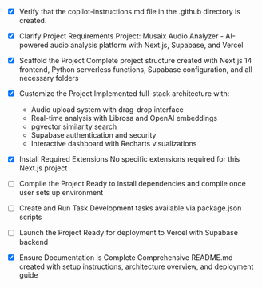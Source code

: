 <!-- Use this file to provide workspace-specific custom instructions to Copilot. For more details, visit https://code.visualstudio.com/docs/copilot/copilot-customization#_use-a-githubcopilotinstructionsmd-file -->

- [x] Verify that the copilot-instructions.md file in the .github directory is created.

- [x] Clarify Project Requirements
	Project: Musaix Audio Analyzer - AI-powered audio analysis platform with Next.js, Supabase, and Vercel

- [x] Scaffold the Project
	Complete project structure created with Next.js 14 frontend, Python serverless functions, Supabase configuration, and all necessary folders

- [x] Customize the Project
	Implemented full-stack architecture with:
	- Audio upload system with drag-drop interface
	- Real-time analysis with Librosa and OpenAI embeddings
	- pgvector similarity search
	- Supabase authentication and security
	- Interactive dashboard with Recharts visualizations

- [x] Install Required Extensions
	No specific extensions required for this Next.js project

- [ ] Compile the Project
	Ready to install dependencies and compile once user sets up environment

- [ ] Create and Run Task
	Development tasks available via package.json scripts

- [ ] Launch the Project
	Ready for deployment to Vercel with Supabase backend

- [x] Ensure Documentation is Complete
	Comprehensive README.md created with setup instructions, architecture overview, and deployment guide